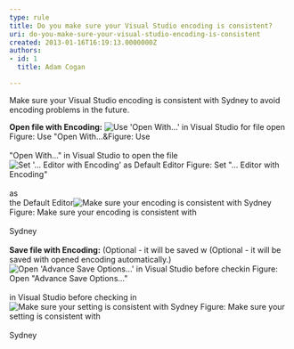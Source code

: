 ```yaml
---
type: rule
title: Do you make sure your Visual Studio encoding is consistent?
uri: do-you-make-sure-your-visual-studio-encoding-is-consistent
created: 2013-01-16T16:19:13.0000000Z
authors:
- id: 1
  title: Adam Cogan

---
```


 
Make sure your Visual Studio encoding is consistent with Sydney to avoid encoding problems in the future.
 
**Open file with Encoding:**
![Use     'Open With...' in Visual Studio for file open](/Communication/RulesToBetterOutsourcing/Pages/Images\OpenFileWithOption.png)                        Figure: Use "Open With...&Figure: Use <br><br>"Open With..." in Visual Studio to open the file![Set '...     Editor with Encoding' as Default Editor](/Communication/RulesToBetterOutsourcing/Pages/Images\OpenFileDialog.png)                        Figure: Set "... Editor with Encoding" <br><br>as <br>                        the Default Editor![Make     sure your encoding is consistent with Sydney](/Communication/RulesToBetterOutsourcing/Pages/Images\OpenFileEncoding.png)                        Figure: Make sure your encoding is consistent with <br><br>Sydney<br>                    
**Save file with Encoding:** (Optional -   it will be saved w (Optional - it will be saved with opened encoding   automatically.)
![Open 'Advance Save Options...' in Visual Studio before checkin](/Communication/RulesToBetterOutsourcing/Pages/Images\AdvancedSaveOptions.png)                        Figure: Open "Advance Save Options..." <br><br>in Visual Studio before checking in![Make sure your setting is consistent with Sydney](/Communication/RulesToBetterOutsourcing/Pages/Images\AdvancedSaveOptionsEncoding.png)                        Figure: Make sure your setting is consistent with <br><br>Sydney<br>                    
